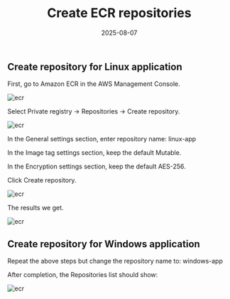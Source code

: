 ﻿---
title : "Create ECR repositories"
date: 2025-08-07
weight : 3
chapter : false
pre : " <b> 3. </b> "
---
## Create repository for Linux application

First, go to Amazon ECR in the AWS Management Console.

![ecr](/ThuanWS/images/3-CreateECRrepositories/1.png) 

Select Private registry → Repositories → Create repository.

![ecr](/ThuanWS/images/3-CreateECRrepositories/2.png) 

In the General settings section, enter repository name: linux-app

In the Image tag settings section, keep the default Mutable.

In the Encryption settings section, keep the default AES-256.

Click Create repository.

![ecr](/ThuanWS/images/3-CreateECRrepositories/3.png) 

The results we get.

![ecr](/ThuanWS/images/3-CreateECRrepositories/4.png) 

## Create repository for Windows application

Repeat the above steps but change the repository name to: windows-app

After completion, the Repositories list should show:

![ecr](/ThuanWS/images/3-CreateECRrepositories/5.png) 


